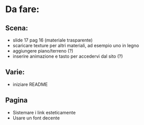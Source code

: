 # Da fare:

## Scena:

* slide 17 pag 16 (materiale trasparente)
* scaricare texture per altri materiali, ad esempio uno in legno
* aggiungere piano/terreno (?)
* inserire animazione e tasto per accedervi dal sito (?)

## Varie:

* iniziare README

## Pagina

* Sistemare i link esteticamente
* Usare un font decente
